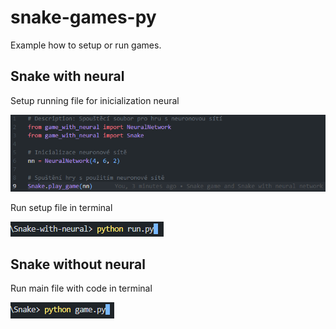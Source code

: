 # snake-games-py

Example how to setup or run games.

## Snake with neural 

Setup running file for inicialization neural

![](sample_run_snake_with_neural.png)

Run setup file in terminal

![](sample2_run_snake_with_neural.png)

## Snake without neural

Run main file with code in terminal

![](sample_run_snake_without_neural.png)